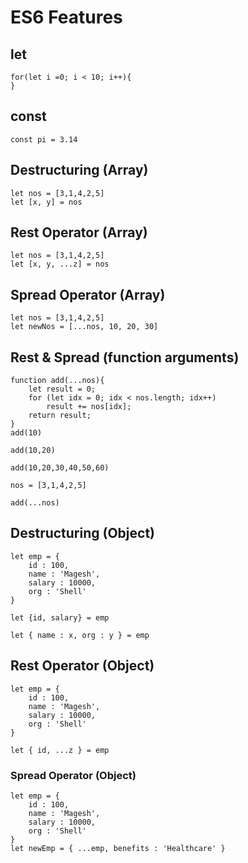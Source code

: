 # ES6 Features
## let
```
for(let i =0; i < 10; i++){
}
```
## const
```
const pi = 3.14
```
## Destructuring (Array)
```
let nos = [3,1,4,2,5]
let [x, y] = nos
```
## Rest Operator (Array)
```
let nos = [3,1,4,2,5]
let [x, y, ...z] = nos
```
## Spread Operator (Array)
```
let nos = [3,1,4,2,5]
let newNos = [...nos, 10, 20, 30]
```
## Rest & Spread (function arguments)
```
function add(...nos){
    let result = 0;
    for (let idx = 0; idx < nos.length; idx++)
        result += nos[idx];
    return result;
}
add(10)

add(10,20)

add(10,20,30,40,50,60)

nos = [3,1,4,2,5]

add(...nos)
```
## Destructuring (Object)
```
let emp = {
    id : 100,
    name : 'Magesh',
    salary : 10000,
    org : 'Shell'
}

let {id, salary} = emp

let { name : x, org : y } = emp
```
## Rest Operator (Object)
```
let emp = {
    id : 100,
    name : 'Magesh',
    salary : 10000,
    org : 'Shell'
}

let { id, ...z } = emp
```
### Spread Operator (Object)
```
let emp = {
    id : 100,
    name : 'Magesh',
    salary : 10000,
    org : 'Shell'
}
let newEmp = { ...emp, benefits : 'Healthcare' }
```
